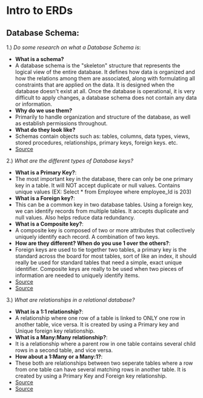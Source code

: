 # Intro to ERDs

## Database Schema:
1.) *Do some research on what a Database Schema is*: 

- **What is a schema?** 
- A database schema is the "skeleton" structure that represents the logical view of the entire database. It defines how data is organized and how the relations among them are associated, along with formulating all constraints that are applied on the data. It is designed when the database doesn't exist at all. Once the database is operational, it is very difficult to apply changes, a database schema does not contain any data or information. 
- **Why do we use them?**
- Primarily to handle organization and structure of the database, as well as establish permissions throughout. 
- **What do they look like?**
- Schemas contain objects such as: tables, columns, data types, views, stored procedures, relationships, primary keys, foreign keys. etc. 
- [Source](https://www.tutorialspoint.com/dbms/dbms_data_schemas.htm)

2.) *What are the different types of Database keys?*

- **What is a Primary Key?**: 
- The most important key in the database, there can only be one primary key in a table. It will NOT accept duplicate or null values. Contains unique values (EX: Select * from Employee where employee_Id is 203)
- **What is a Foreign key?**:
- This can be a common key in two database tables. Using a foreign key, we can identify records from multiple tables. It accepts duplicate and null values. Also helps reduce data redundancy.
- **What is a Composite key?**: 
- A composite key is composed of two or more attributes that collectively uniquely identify each record. A combination of two keys. 
- **How are they different? When do you use 1 over the others?**:
- Foreign keys are used to tie together two tables, a primary key is the standard across the board for most tables, sort of like an index, it should really be used for standard tables that need a simple, exact unique identifier. Composite keys are really to be used when two pieces of information are needed to uniquely identify items.
- [Source](https://www.csestack.org/different-types-database-keys-example/)
- [Source](https://www.techopedia.com/7/32101/storage/what-is-the-difference-between-a-composite-key-primary-key-and-foreign-key)

3.) *What are relationships in a relational database?*
- **What is a 1:1 relationship?**:
- A relationship where one row of a table is linked to ONLY one row in another table, vice versa. It is created by using a Primary key and Unique foreign key relationship.
- **What is a Many:Many relationship?**:
- It is a relationship where a parent row in one table contains several child rows in a second table, and vice versa. 
- **How about a 1:Many or a Many:1?**:
- These both are relationships between two seperate tables where a row from one table can have several matching rows in another table. It is created by using a Primary Key and Foreign key relationship.
- [Source](https://www.tech-recipes.com/rx/56738/one-to-one-one-to-many-table-relationships-in-sql-server/)
- [Source](https://condor.depaul.edu/gandrus/240IT/accesspages/relationships.htm)


